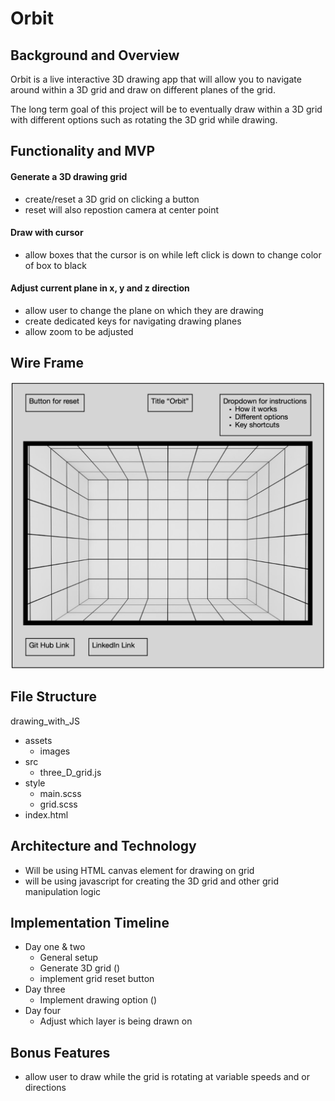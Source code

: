 # Orbit

## Background and Overview
Orbit is a live interactive 3D drawing app that will allow you to 
navigate around within a 3D grid and draw on different planes of the grid.

The long term goal of this project will be to eventually draw within a 3D grid
with different options such as rotating the 3D grid while drawing.

## Functionality and MVP

#### Generate a 3D drawing grid
* create/reset a 3D grid on clicking a button
* reset will also repostion camera at center point
#### Draw with cursor
* allow boxes that the cursor is on while left click is down to change color
of box to black

#### Adjust current plane in x, y and z direction
* allow user to change the plane on which they are drawing
* create dedicated keys for navigating drawing planes
* allow zoom to be adjusted

## Wire Frame
![wire frame image](images/second.png)

## File Structure
drawing_with_JS
* assets
    * images
* src
    * three_D_grid.js
* style
    * main.scss
    * grid.scss
* index.html

## Architecture and Technology

* Will be using HTML canvas element for drawing on grid
* will be using javascript for creating the 3D grid and other grid
manipulation logic

## Implementation Timeline
*  Day one & two
    *   General setup
    *   Generate 3D grid ()
    *   implement grid reset button
*  Day three
    *   Implement drawing option ()
*  Day four
    *   Adjust which layer is being drawn on
## Bonus Features
* allow user to draw while the grid is rotating at variable speeds and or
directions